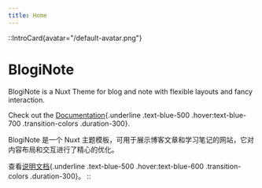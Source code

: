 ```yaml
---
title: Home
---
```


::IntroCard{avatar="/default-avatar.png"}
# BlogiNote

BlogiNote is a Nuxt Theme for blog and note with flexible layouts and fancy interaction.

Check out the [Documentation](https://documentation.bloginote.benbinbin.com/){.underline .text-blue-500 .hover:text-blue-700 .transition-colors .duration-300}.

BlogiNote 是一个 Nuxt 主题模板，可用于展示博客文章和学习笔记的网站，它对内容布局和交互进行了精心的优化。

查看[说明文档](https://documentation.bloginote.benbinbin.com/){.underline .text-blue-500 .hover:text-blue-600 .transition-colors .duration-300}。
::